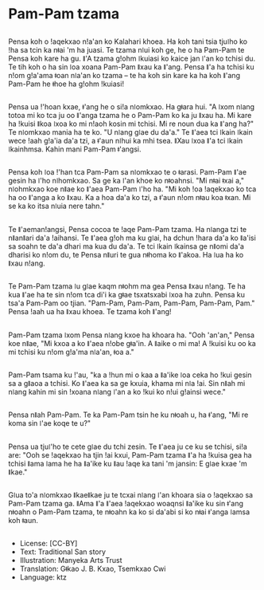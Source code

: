 # Pam-Pam tzama

##
Pensa koh o ǃaqekxao nǃa'an ko Kalahari khoea. Ha koh tani tsia tjuǀho ko ǃha sa tcin ka nǂai 'm ha juasi. Te tzama nǀui koh ge, he o ha Pam-Pam te Pensa koh kare ha gu. ǁ'A tzama gǃohm ǀkuiasi ko kaice jan ǀ'an ko tchisi du. Te tih koh o ha sin ǀoa xoana Pam-Pam ǁxau ka ǁ'ang. Pensa ǁ'a ha tchisi ku nǃom gǃa'ama ǂoan nǀa'an ko tzama – te ha koh sin kare ka ha koh ǁ'ang Pam-Pam he ǂhoe ha gǃohm ǃkuiasi!

##
Pensa ua ǃ'hoan kxae, ǂ'ang he o siǃa nǀomkxao. Ha gǂara hui. "A ǀxom nǀang totoa mi ko tca ju oo ǁ'anga tzama he o Pam-Pam ko ka ju ǁxau ha. Mi kare ha ǃkuisi ǁkoa ǀxoa ko mi nǃaoh kosin mi tchisi. Mi re noun dua ka ǁ'ang ha?" Te nǀomkxao mania ha te ko. "U nǀang gǀae du da'a." Te ǁ'aea tci ǀkain ǀkain wece ǃaah gǃa'ia da'a tzi, a ǂ'aun nǀhui ka mhi tsea. ǁXau ǀxoa ǁ'a tci ǀkain ǀkainhmsa. Kahin mani Pam-Pam ǂ'angsi.

##
Pensa koh ǀoa ǃ'han tca Pam-Pam sa nǀomkxao te o ǂarasi. Pam-Pam ǁ'ae gesin ha ǀ'ho nǀhomkxao. Sa ge ka ǀ'an khoe ko nǂoahnsi. "Mi nǂai ǂxai a," nǀohmkxao koe nǁae ko ǁ'aea Pam-Pam ǀ'ho ha. "Mi koh ǃoa ǃaqekxao ko tca ha oo ǁ'anga a ko ǁxau. Ka a hoa da'a ko tzi, a ǂ'aun nǃom nǂau koa ǂxan. Mi se ka ko itsa nǀuia nere tahn."

##
Te ǁ'aemanǃangsi, Pensa cocoa te ǃaqe Pam-Pam tzama. Ha nǀanga tzi te nǁanǁari da'a ǃaihansi. Te ǁ'aea gǃoh ma ku gǀai, ha dchun ǃhara da'a ko ǁa'isi sa soahn te da'a dhari ma kua du da'a. Te tci ǀkain ǀkainsa ge nǁomi da'a dharisi ko nǃom du, te Pensa nǁuri te gua nǂhoma ko ǁ'akoa. Ha ǀua ha ko ǁxau nǃang.

##
Te Pam-Pam tzama ǀu gǀae kaqm nǂohm ma gea Pensa ǁxau nǃang. Te ha kua ǁ'ae ha te sin nǃom tca di'i ka gǂae tsxatsxabi ǀxoa ha zuhn. Pensa ku tsa'a Pam-Pam oo tjian. "Pam-Pam, Pam-Pam, Pam-Pam, Pam-Pam, Pam." Pensa ǃaah ua ha ǁxau khoea. Te tzama koh ǁ'ang!

##
Pam-Pam tzama ǀxom Pensa nǀang kxoe ha khoara ha. "Ooh 'an'an," Pensa koe nǁae, "Mi kxoa a ko ǁ'aea nǃobe gǂa'in. A ǁaike o mi ma! A ǃkuisi ku oo ka mi tchisi ku nǃom gǃa'ma nǀa'an, ǂoa a."

##
Pam-Pam tsama ku ǃ'au, "ka a ǃhun mi o kaa a ǁa'ike ǀoa ceka ho ǃkui gesin sa a gǁaoa a tchisi. Ko ǁ'aea ka sa ge kxuia, khama mi nǀa ǃai. Sin nǁah mi nǀang kahin mi sin ǃxoana nǀang ǀ'an a ko ǃkui ko nǃui gǃainsi wece."

##
Pensa nǁah Pam-Pam. Te ka Pam-Pam tsin he ku nǂoah u, ha ǂ'ang, "Mi re koma sin ǀ'ae koqe te u?"

##
Pensa ua tjuǀ'ho te cete gǀae du tchi zesin. Te ǁ'aea ju ce ku se tchisi, siǃa are: "Ooh se ǃaqekxao ha tjin ǃai kxui, Pam-Pam tzama ǁ'a ha ǃkuisa gea ha tchisi ǁama ǀama he ha ǁa'ike ku ǁau ǃaqe ka tani 'm jansin: E gǀae kxae 'm ǁkae."

##
Gǀua to'a nǀomkxao ǁkaeǁkae ju te tcxai nǀang ǀ'an khoara sia o ǃaqekxao sa Pam-Pam tzama ga. ǁAma ǁ'a ǁ'aea ǃaqekxao woaqnsi ǁa'ike ku sin ǂ'ang nǂoahn o Pam-Pam tzama, te nǂoahn ka ko si da'abi si ko nǂai ǂ'anga ǀamsa koh ǂaun.

##
* License: [CC-BY]
* Text: Traditional San story
* Illustration: Manyeka Arts Trust
* Translation: Gǂkao J. B. Kxao, Tsemkxao Cwi
* Language: ktz
